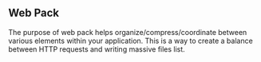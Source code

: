 ## Web Pack 
The purpose of web pack helps organize/compress/coordinate between various elements within your application. 
This is a way to create a balance between HTTP requests and writing massive files list. 